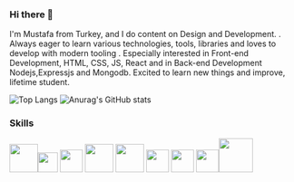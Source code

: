 ### Hi there 👋
 I'm Mustafa from Turkey, and I do content on Design and Development. . Always eager to learn various technologies, tools, libraries and loves to develop with modern tooling . Especially interested in Front-end Development, HTML, CSS, JS, React and in Back-end Development Nodejs,Expressjs and Mongodb. Excited to learn new things and improve, lifetime student.
 

  ![Top Langs](https://github-readme-stats.vercel.app/api/top-langs/?username=mmehel52)     ![Anurag's GitHub stats](https://github-readme-stats.vercel.app/api?username=mmehel52)

 
### Skills  
<img src="https://upload.wikimedia.org/wikipedia/commons/thumb/6/61/HTML5_logo_and_wordmark.svg/1200px-HTML5_logo_and_wordmark.svg.png" width="50" /><img src="https://upload.wikimedia.org/wikipedia/commons/thumb/d/d5/CSS3_logo_and_wordmark.svg/1200px-CSS3_logo_and_wordmark.svg.png" width="35" />   <img src="https://www.sistemkod.com/images/blog/javascriptlogo.png" width="40" />        <img src="https://i0.wp.com/www.erdiucar.com/wp-content/uploads/2019/08/sass-logo.png?fit=1024%2C768&ssl=1" width="50" />   <img src="https://upload.wikimedia.org/wikipedia/commons/thumb/b/b2/Bootstrap_logo.svg/512px-Bootstrap_logo.svg.png" width="50" />
<img src="https://upload.wikimedia.org/wikipedia/commons/thumb/a/a7/React-icon.svg/2300px-React-icon.svg.png" width="40" />   <img src="https://miro.medium.com/max/512/1*doAg1_fMQKWFoub-6gwUiQ.png" width="40" />    <img src="https://w7.pngwing.com/pngs/925/447/png-transparent-express-js-node-js-javascript-mongodb-node-js-text-trademark-logo.png" width="40" /><img src="https://images.g2crowd.com/uploads/product/image/social_landscape/social_landscape_f0b606abb6d19089febc9faeeba5bc05/nodejs-development-services.png" width="60" />
